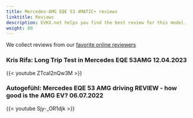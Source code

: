 ```yaml
---
title: Mercedes-AMG EQE 53 4MATIC+ reviews
linktitle: Reviews
description: EVKX.net helps you find the best review for this model. 
weight: 80
---
```

We collect reviews from our [favorite online reviewers](/guides/evreviewers/)

### Kris Rifa: Long Trip Test in Mercedes EQE 53AMG 12.04.2023

{{< youtube ZTcaI2nQw3M >}}

### Autogefühl: Mercedes EQE 53 AMG driving REVIEW - how good is the AMG EV? 06.07.2022

{{< youtube Sjy-_OR1djk >}}


